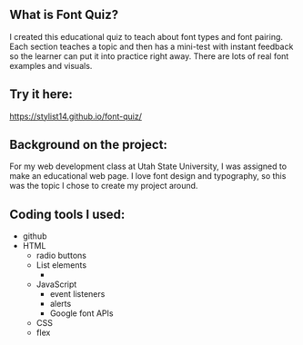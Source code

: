 ## What is Font Quiz?
I created this educational quiz to teach about font types and font pairing. Each section teaches a topic and then has a mini-test with instant feedback so the learner can put it into practice right away. There are lots of real font examples and visuals.

## Try it here:
https://stylist14.github.io/font-quiz/

## Background on the project:
For my web development class at Utah State University, I was assigned to make an educational web page. I love font design and typography, so this was the topic I chose to create my project around.

## Coding tools I used:
* github
* HTML
  * radio buttons
  * List elements <ul> <li>
* JavaScript
  * event listeners
  * alerts
  * Google font APIs
* CSS
 * flex

